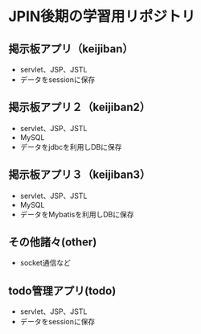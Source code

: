 # JPIN後期の学習用リポジトリ

## 掲示板アプリ（keijiban）

- servlet、JSP、JSTL
- データをsessionに保存

## 掲示板アプリ２（keijiban2）

- servlet、JSP、JSTL
- MySQL
- データをjdbcを利用しDBに保存

## 掲示板アプリ３（keijiban3）

- servlet、JSP、JSTL
- MySQL
- データをMybatisを利用しDBに保存

## その他諸々(other)

- socket通信など
  
## todo管理アプリ(todo)

- servlet、JSP、JSTL
- データをsessionに保存
